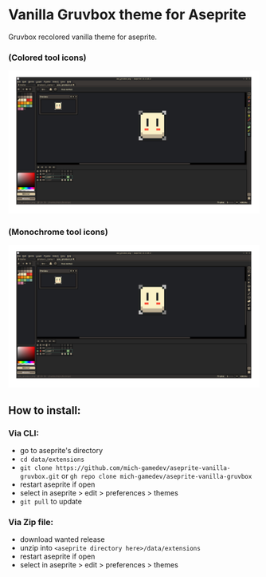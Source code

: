 # Vanilla Gruvbox theme for Aseprite
Gruvbox recolored vanilla theme for aseprite.

### (Colored tool icons)
![Screenshot_20250904_134458.png](https://github.com/mich-gamedev/aseprite-vanilla-gruvbox/blob/main/Screenshot_20250904_134458.png?raw=true)
### (Monochrome tool icons)
![Screenshot_20250904_134524.png](https://github.com/mich-gamedev/aseprite-vanilla-gruvbox/blob/main/Screenshot_20250904_134524.png?raw=true)

## How to install:
### Via CLI:
- go to aseprite's directory
- `cd data/extensions`
- `git clone https://github.com/mich-gamedev/aseprite-vanilla-gruvbox.git` or `gh repo clone mich-gamedev/aseprite-vanilla-gruvbox`
- restart aseprite if open
- select in aseprite > edit > preferences > themes
- `git pull` to update
### Via Zip file:
- download wanted release
- unzip into `<aseprite directory here>/data/extensions`
- restart aseprite if open
- select in aseprite > edit > preferences > themes
